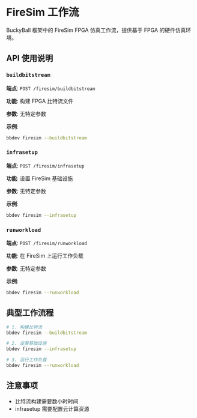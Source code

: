 # FireSim 工作流

BuckyBall 框架中的 FireSim FPGA 仿真工作流，提供基于 FPGA 的硬件仿真环境。

## API 使用说明

### `buildbitstream`
**端点**: `POST /firesim/buildbitstream`

**功能**: 构建 FPGA 比特流文件

**参数**: 无特定参数

**示例**:
```bash
bbdev firesim --buildbitstream
```

### `infrasetup`
**端点**: `POST /firesim/infrasetup`

**功能**: 设置 FireSim 基础设施

**参数**: 无特定参数

**示例**:
```bash
bbdev firesim --infrasetup
```

### `runworkload`
**端点**: `POST /firesim/runworkload`

**功能**: 在 FireSim 上运行工作负载

**参数**: 无特定参数

**示例**:
```bash
bbdev firesim --runworkload
```

## 典型工作流程

```bash
# 1. 构建比特流
bbdev firesim --buildbitstream

# 2. 设置基础设施
bbdev firesim --infrasetup

# 3. 运行工作负载
bbdev firesim --runworkload
```

## 注意事项

- 比特流构建需要数小时时间
- infrasetup 需要配置云计算资源
